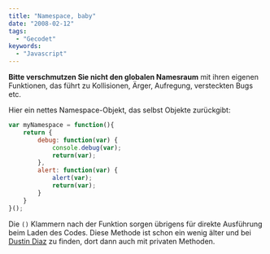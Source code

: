 ```yaml
---
title: "Namespace, baby"
date: "2008-02-12"
tags:
  - "Gecodet"
keywords:
  - "Javascript"
---
```


**Bitte verschmutzen Sie nicht den globalen Namesraum** mit ihren eigenen Funktionen, das führt zu Kollisionen, Ärger, Aufregung, versteckten Bugs etc.

Hier ein nettes Namespace-Objekt, das selbst Objekte zurückgibt:

```js
var myNamespace = function(){
	return {
		debug: function(var) {
			console.debug(var);
			return(var);
		},
		alert: function(var) {
			alert(var);
			return(var);
		}
	}
}();
```

Die `()` Klammern nach der Funktion sorgen übrigens für direkte Ausführung beim Laden des Codes. Diese Methode ist schon ein wenig älter und bei [Dustin Diaz](http://www.dustindiaz.com/namespace-your-javascript/) zu finden, dort dann auch mit privaten Methoden.
